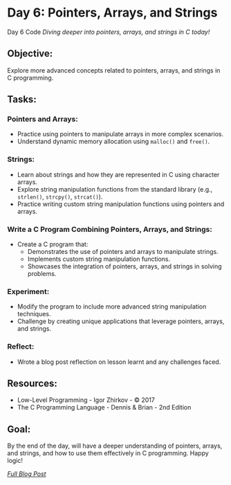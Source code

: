 # Day 6: Pointers, Arrays, and Strings

Day 6 Code
*Diving deeper into pointers, arrays, and strings in C today!*

## Objective:
Explore more advanced concepts related to pointers, arrays, and strings in C programming.

## Tasks:

### Pointers and Arrays:
  * Practice using pointers to manipulate arrays in more complex scenarios.
  * Understand dynamic memory allocation using `malloc()` and `free()`.

### Strings:
  * Learn about strings and how they are represented in C using character arrays.
  * Explore string manipulation functions from the standard library (e.g., `strlen()`, `strcpy()`, `strcat()`).
  * Practice writing custom string manipulation functions using pointers and arrays.

### Write a C Program Combining Pointers, Arrays, and Strings:
  * Create a C program that:
    - Demonstrates the use of pointers and arrays to manipulate strings.
    - Implements custom string manipulation functions.
    - Showcases the integration of pointers, arrays, and strings in solving problems.

### Experiment:
  * Modify the program to include more advanced string manipulation techniques.
  * Challenge by creating unique applications that leverage pointers, arrays, and strings.

### Reflect:
  * Wrote a blog post reflection on lesson learnt and any challenges faced.

## Resources:
  - Low-Level Programming - Igor Zhirkov - © 2017
  - The C Programming Language - Dennis & Brian - 2nd Edition

## Goal:
By the end of the day, will have a deeper understanding of pointers, arrays, and strings, and how to use them effectively in C programming. Happy logic!

*[Full Blog Post](https://blog.sinamathew.tech/series/100days-of-low-level/c-pointers-arrays-and-strings)*
